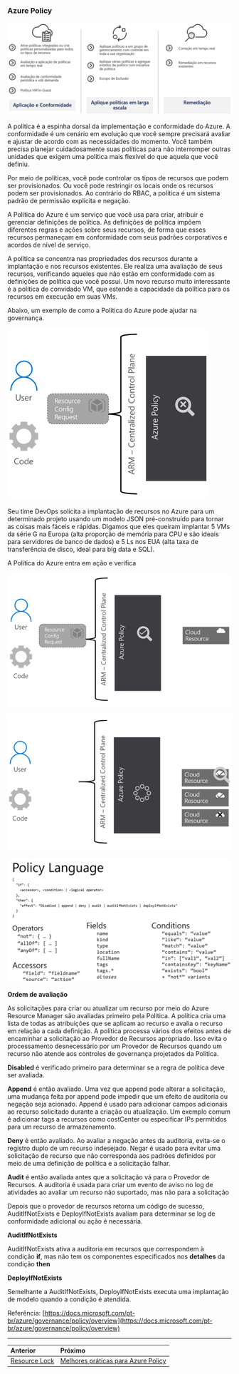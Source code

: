 ### Azure Policy

![azure-policy](../images/azure-policy.png)


A política é a espinha dorsal da implementação e conformidade do Azure. A conformidade é um cenário em evolução que você sempre precisará avaliar e ajustar de acordo com as necessidades do momento. Você também precisa planejar cuidadosamente suas políticas para não interromper outras unidades que exigem uma política mais flexível do que aquela que você definiu.

Por meio de políticas, você pode controlar os tipos de recursos que podem ser provisionados. Ou você pode restringir os locais onde os recursos podem ser provisionados. Ao contrário do RBAC, a política é um sistema padrão de permissão explícita e negação.

A Política do Azure é um serviço que você usa para criar, atribuir e gerenciar definições de política. As definições de política impõem diferentes regras e ações sobre seus recursos, de forma que esses recursos permaneçam em conformidade com seus padrões corporativos e acordos de nível de serviço.

A política se concentra nas propriedades dos recursos durante a implantação e nos recursos existentes. Ele realiza uma avaliação de seus recursos, verificando aqueles que não estão em conformidade com as definições de política que você possui. Um novo recurso muito interessante é a política de convidado VM, que estende a capacidade da política para os recursos em execução em suas VMs.

Abaixo, um exemplo de como a Política do Azure pode ajudar na governança.

![azure-policy-1](../images/azure-policy-1.png)

Seu time DevOps solicita a implantação de recursos no Azure para um determinado projeto usando um modelo JSON pré-construído para tornar as coisas mais fáceis e rápidas. Digamos que eles queiram implantar 5 VMs da série G na Europa (alta proporção de memória para CPU e são ideais para servidores de banco de dados) e 5 Ls nos EUA (alta taxa de transferência de disco, ideal para big data e SQL).

A Política do Azure entra em ação e verifica

![azure-policy-2](../images/azure-policy-2.png)

![azure-policy-2](../images/azure-policy-3.png)

![azure-policy-4](../images/azure-policy-4.png)

**Ordem de avaliação**

As solicitações para criar ou atualizar um recurso por meio do Azure Resource Manager são avaliadas primeiro pela Política. A política cria uma lista de todas as atribuições que se aplicam ao recurso e avalia o recurso em relação a cada definição. A política processa vários dos efeitos antes de encaminhar a solicitação ao Provedor de Recursos apropriado. Isso evita o processamento desnecessário por um Provedor de Recursos quando um recurso não atende aos controles de governança projetados da Política.

**Disabled** é verificado primeiro para determinar se a regra de política deve ser avaliada.

**Append** é então avaliado. Uma vez que append pode alterar a solicitação, uma mudança feita por append pode impedir que um efeito de auditoria ou negação seja acionado. Append é usado para adicionar campos adicionais ao recurso solicitado durante a criação ou atualização. Um exemplo comum é adicionar tags a recursos como costCenter ou especificar IPs permitidos para um recurso de armazenamento.

**Deny** é então avaliado. Ao avaliar a negação antes da auditoria, evita-se o registro duplo de um recurso indesejado. Negar é usado para evitar uma solicitação de recurso que não corresponda aos padrões definidos por meio de uma definição de política e a solicitação falhar.

**Audit** é então avaliada antes que a solicitação vá para o Provedor de Recursos. A auditoria é usada para criar um evento de aviso no log de atividades ao avaliar um recurso não suportado, mas não para a solicitação

Depois que o provedor de recursos retorna um código de sucesso, AuditIfNotExists e DeployIfNotExists avaliam para determinar se log de conformidade adicional ou ação é necessária.

**AuditIfNotExists**

AuditIfNotExists ativa a auditoria em recursos que correspondem à condição **if**, mas não tem os componentes especificados nos **detalhes** da condição **then**

**DeployIfNotExists**

Semelhante a AuditIfNotExists, DeployIfNotExists executa uma implantação de modelo quando a condição é atendida.

Referência: [https://docs.microsoft.com/pt-br/azure/governance/policy/overview](https://docs.microsoft.com/pt-br/azure/governance/policy/overview) 

---

Anterior | Próximo | 
:----- |:-----
[Resource Lock](/guide/resource-lock.md)| [Melhores práticas para Azure Policy](/guide/policy-best-practices.md)
